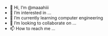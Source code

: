 - 👋 Hi, I’m @maaahiii
- 👀 I’m interested in ...
- 🌱 I’m currently learning computer engineering
- 💞️ I’m looking to collaborate on ...
- 📫 How to reach me ...

<!---
maaahiii/maaahiii is a ✨ special ✨ repository because its `README.md` (this file) appears on your GitHub profile.
You can click the Preview link to take a look at your changes.
--->
